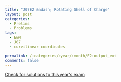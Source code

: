 ```yaml
---
title: "J07E2 &ndash; Rotating Shell of Charge"
layout: post
categories:
  - Prelims
  - Problems
tags:
  - E&M
  - J07
  - curvilinear coordinates

permalink: /:categories/:year/:month/E2:output_ext
comments: false
---
```

<object data="2007J2E.pdf" type="application/pdf" width="100%" height="500"></object>
<div class="message"><a href='https://princetonprelim.com/prelim/18/'>Check for solutions to this year's exam</a></div>